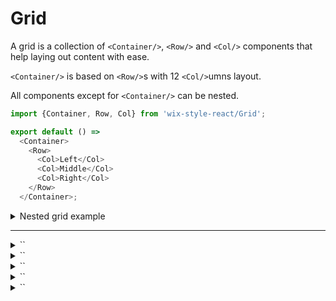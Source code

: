 # Grid

A grid is a collection of `<Container/>`, `<Row/>` and `<Col/>` components that help laying out
content with ease.

`<Container/>` is based on `<Row/>`s with 12 `<Col/>`umns layout.

All components except for `<Container/>` can be nested.

```js
import {Container, Row, Col} from 'wix-style-react/Grid';

export default () =>
  <Container>
    <Row>
      <Col>Left</Col>
      <Col>Middle</Col>
      <Col>Right</Col>
    </Row>
  </Container>;
```

<details>
  <summary>Nested grid example</summary>

  ```js
  import {Container, Row, Col} from 'wix-style-react/Grid';

  export default () =>
    <Container>
      <Row>
        <Col>Left</Col>

        <Col>
          <Row>
            <Col span={6}>Nested left</Col>
            <Col span={6}>Nested right</Col>
          </Row>
        </Col>

        <Col>Right</Col>
      </Row>
    </Container>;
  ```
</details>

---

<details>
  <summary>`<Container/>`</summary>

  Use as wrapper for main content. Only `<Row/>`s should be its children.

  By default it has `minWidth: 894px` and `maxWidth: 1254px`. Add `fluid` prop to remove those widths.

  `fluid` allows to use grid for any content, be it big (whole page layout) or small (form element layout, for example).

  | propName  | propType | defaultValue | isRequired | description                                           |
  | ---       | ---      | ---          | ---        | ---                                                   |
  | children  | node     | -            | -          | Should only be `<Row/>`s although any node is allowed |
  | className | string   | -            | -          | Specify custom className for any css tweaks           |
  | fluid     | bool     | false        | -          | disable min/max width, use for smaller grids          |

  ---

  > **Note**: when `<Container/>` is used as full width component, it is possible for horizontal
  > scrollbar to appear. It is because of negative margins on `<Row>`s that come from bootstrap
  > (which `<Container/>`, `<Row/>` and `<Col/>` are based on).
  >
  > To circumvent, use `html, body { overflow-x: hidden; }`
</details>


<details>
  <summary>`<Row/>`</summary>

  Use as wrapper for columns. Only `<Col/>`s should be its children.

  One `<Row/>` should not have more than 12 `<Col/>`s.
</details>

<details>
  <summary>`<Col/>`</summary>

  Use for any content, works great with [`<Card/>`](https://wix-wix-style-react.surge.sh/?selectedKind=Common&selectedStory=Card&full=0&addons=0&stories=1&panelRight=0) as children.

  | propName               | propType | defaultValue | isRequired | description                                    |
  | ---                    | ---      | ---          | ---        | ---                                            |
  | rtl                    | bool     | -            | -          | Reverses the columns ordering                  |
  | stretchViewsVertically | bool     | -            | -          | Make all the views in that raw the same height |
</details>

<details>
  <summary>`<AutoAdjustedColumns/>`</summary>

  A row of columns with as many columns as children with the same width.
  Can be used for multiple (not more than 12) equal cards on the same row.
  If you want that the children will be the at the same height,
  just add height: 100%; to them (if there isn't already).
  if its a card just add the stretchVertically prop.

  > Note that the span of each element will be `12 % {children.length}`, so in case of result greater than 0, you'll get incomplete line
</details>


<details>
  <summary>`<Col/>`</summary>

  A simple column according to the bootstrap docs

  | propName | propType | defaultValue | isRequired | description                       |
  | ---      | ---      | ---          | ---        | ---                               |
  | span     | number   | -            | +          | The columns span of this column   |
  | rtl      | bool     | -            | -          | Causing the column to float right |
</details>

